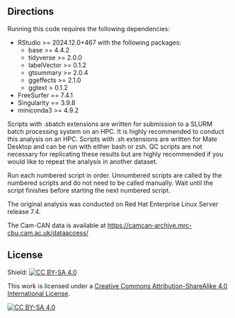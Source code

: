 ## Directions

Running this code requires the following dependencies:

- RStudio \>= 2024.12.0+467 with the following packages:
  - base \>= 4.4.2
  - tidyverse \>= 2.0.0
  - labelVector \>= 0.1.2
  - gtsummary \>= 2.0.4
  - ggeffects \>= 2.1.0
  - ggtext \> 0.1.2
- FreeSurfer == 7.4.1
- Singularity == 3.9.8
- miniconda3 \>= 4.9.2

Scripts with .sbatch extensions are written for submission to a SLURM
batch processing system on an HPC. It is highly recommended to conduct
this analysis on an HPC. Scripts with .sh extensions are written for
Mate Desktop and can be run with either bash or zsh. QC scripts are not necessary for replicating these results but are highly recommended if you would like to repeat the analysis in another dataset.

Run each numbered script in order. Unnumbered scripts are called by the
numbered scripts and do not need to be called manually. Wait until the
script finishes before starting the next numbered script.

The original analysis was conducted on Red Hat Enterprise Linux Server
release 7.4.

The Cam-CAN data is available at https://camcan-archive.mrc-cbu.cam.ac.uk/dataaccess/

## License

Shield: [![CC BY-SA
4.0](https://img.shields.io/badge/License-CC%20BY--SA%204.0-lightgrey.svg)](http://creativecommons.org/licenses/by-sa/4.0/)

This work is licensed under a [Creative Commons Attribution-ShareAlike
4.0 International
License](http://creativecommons.org/licenses/by-sa/4.0/).

[![CC BY-SA
4.0](https://licensebuttons.net/l/by-sa/4.0/88x31.png)](http://creativecommons.org/licenses/by-sa/4.0/)

